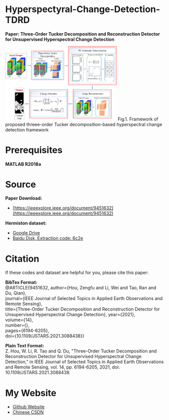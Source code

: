 # Hyperspectyral-Change-Detection-TDRD
**Paper: Three-Order Tucker Decomposition and Reconstruction Detector for Unsupervised Hyperspectral Change Detection**

<img src="workflow.jpg" alt="Cover" width="70%"/>
Fig.1. Framework of proposed threee-order Tucker decomposition-based hyperspectral change detection framework

# Prerequisites
**MATLAB R2018a**


# Source
**Paper Download:**
- [https://ieeexplore.ieee.org/document/9451632](https://ieeexplore.ieee.org/document/9451632)

**Hermiston dataset:**
- [Google Drive](https://drive.google.com/file/d/1-UqfGNsWXY3UnCjyG1WaDOxietuwF2XG/view?usp=sharing)
- [Baidu Disk, Extraction code: 6c2e](https://pan.baidu.com/s/1u7gHjKtIGZXH3ykCX9APxw)

# Citation
If these codes and dataset are helpful for you, please cite this paper:

**BibTex Format:**<br />
@ARTICLE{9451632,  author={Hou, Zengfu and Li, Wei and Tao, Ran and Du, Qian},<br />
journal={IEEE Journal of Selected Topics in Applied Earth Observations and Remote Sensing},<br />
title={Three-Order Tucker Decomposition and Reconstruction Detector for Unsupervised Hyperspectral Change Detection},
year={2021},<br />
volume={14},<br />
number={},<br />
pages={6194-6205},<br /> 
doi={10.1109/JSTARS.2021.3088438}}

**Plain Text Format:**<br />
Z. Hou, W. Li, R. Tao and Q. Du, "Three-Order Tucker Decomposition and Reconstruction Detector for Unsupervised Hyperspectral Change Detection," in IEEE Journal of Selected Topics in Applied Earth Observations and Remote Sensing, vol. 14, pp. 6194-6205, 2021, doi: 10.1109/JSTARS.2021.3088438.

# My Website
- [Github Website](https://zephyrhours.github.io/)
- [Chinese CSDN](https://blog.csdn.net/NBDwo)
